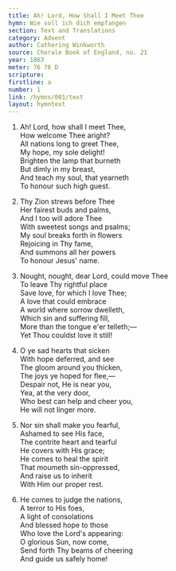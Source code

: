 ```yaml
---
title: Ah! Lord, How Shall I Meet Thee
hymn: Wie soll ich dich empfangen
section: Text and Translations
category: Advent
author: Cathering Winkworth
source: Chorale Book of England, no. 21
year: 1863
meter: 76 76 D
scripture:
firstline: a
number: 1
link: /hymns/001/text
layout: hymntext
---
```


1. Ah! Lord, how shall I meet Thee,  
   How welcome Thee aright?  
   All nations long to greet Thee,  
   My hope, my sole delight!  
   Brighten the lamp that burneth  
   But dimly in my breast,  
   And teach my soul, that yearneth  
   To honour such high guest.  

2. Thy Zion strews before Thee  
   Her fairest buds and palms,  
   And I too will adore Thee  
   With sweetest songs and psalms;  
   My soul breaks forth in flowers  
   Rejoicing in Thy fame,  
   And summons all her powers  
   To honour Jesus' name.  

3. Nought, nought, dear Lord, could move Thee  
   To leave Thy rightful place  
   Save love, for which I love Thee;  
   A love that could embrace  
   A world where sorrow dwelleth,  
   Which sin and suffering fill,  
   More than the tongue e'er telleth;—  
   Yet Thou couldst love it still!  

4. O ye sad hearts that sicken  
   With hope deferred, and see  
   The gloom around you thicken,  
   The joys ye hoped for flee,—  
   Despair not, He is near you,  
   Yea, at the very door,  
   Who best can help and cheer you,  
   He will not linger more.  

5. Nor sin shall make you fearful,  
   Ashamed to see His face,  
   The contrite heart and tearful  
   He covers with His grace;  
   He comes to heal the spirit  
   That moumeth sin-oppressed,  
   And raise us to inherit  
   With Him our proper rest.  

6. He comes to judge the nations,  
   A terror to His foes,  
   A light of consolations  
   And blessed hope to those  
   Who love the Lord's appearing:  
   O glorious Sun, now come,  
   Send forth Thy beams of cheering  
   And guide us safely home!  

   ​

